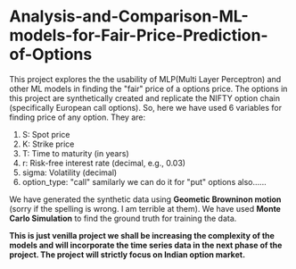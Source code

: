 # Analysis-and-Comparison-ML-models-for-Fair-Price-Prediction-of-Options
This project explores the the usability of MLP(Multi Layer Perceptron) and other ML models in finding the "fair" price of a options price. The options in this project are synthetically created and replicate the NIFTY option chain (specifically European call options).
So, here we have used 6 variables for finding price of any option. They are: 
1. S: Spot price
2. K: Strike price
3. T: Time to maturity (in years)
4. r: Risk-free interest rate (decimal, e.g., 0.03)
5. sigma: Volatility (decimal)
6. option_type: "call" samilarly we can do it for "put" options also......

We have generated the synthetic data using **Geometic Browninon motion** (sorry if the spelling is wrong. I am terrible at them). We have used **Monte Carlo Simulation** to find the ground truth for training the data.

**This is just venilla project we shall be increasing the complexity of the models and will incorporate the time series data in the next phase of the project. The project will strictly focus on Indian option market.**
